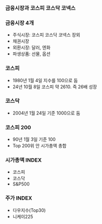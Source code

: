 ### 금융시장과 코스피 코스닥 코넥스



### 금융시장 4개

* 주식시장: 코스피 코스닥 코넥스 장외
* 채권시장
* 외환시장: 달러, 엔화
* 파생상품: 선물, 옵션



### 코스피

* 1980년 1월 4일 지수를 100으로 둠
* 24년 10월 8일 코스피 약 2610. 즉 26배 성장



### 코스닥

* 2004년 1월 24일 기준 1000으로 둠



### 코스피 200

* 90년 1월 3일 기준 100
* Top 200위 안 시가총액 총합



### 시가총액 INDEX

* 코스피 
* 코스닥
*  S&P500



### 주가 INDEX

* 다우지수(Top30)
* 니케이225















